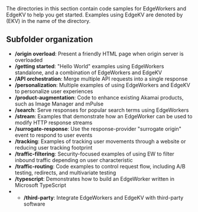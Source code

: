 The directories in this section contain code samples for EdgeWorkers and EdgeKV to help you get started. Examples using EdgeKV are denoted by (EKV) in the name of the directory.
## Subfolder organization
* **/origin overload**: Present a friendly HTML page when origin server is overloaded
* **/getting started**: "Hello World" examples using EdgeWorkers standalone, and a combination of EdgeWorkers and EdgeKV
* **/API orchestration**: Merge multiple API requests into a single response
* **/personalization**: Multiple examples of using EdgeWorkers and EdgeKV to personalize user experiences
* **/product-augmentation**: Code to enhance existing Akamai products, such as Image Manager and mPulse
* **/search**: Serve responses for popular search terms using EdgeWorkers
* **/stream**: Examples that demonstrate how an EdgeWorker can be used to modify HTTP response streams
* **/surrogate-response**: Use the response-provider "surrogate origin" event to respond to user events
* **/tracking**: Examples of tracking user movements through a website or reducing user tracking footprint
* **/traffic-filtering**: Security-focused examples of using EW to filter inbound traffic depending on user characteristic
* **/traffic-routing**: Code examples to control request flow, including A/B testing, redirects, and multivariate testing
* **/typescript**: Demonstrates how to build an EdgeWorker written in Microsoft TypeScript
* * **/third-party**: Integrate EdgeWorkers and EdgeKV with third-party software
